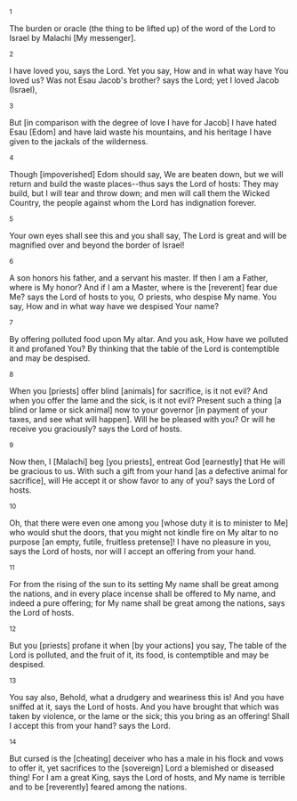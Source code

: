 <sup>1</sup> 

The burden or oracle (the thing to be lifted up) of the word of the Lord to Israel by Malachi [My messenger]. 

<sup>2</sup> 

I have loved you, says the Lord. Yet you say, How and in what way have You loved us? Was not Esau Jacob's brother? says the Lord; yet I loved Jacob (Israel), 

<sup>3</sup> 

But [in comparison with the degree of love I have for Jacob] I have hated Esau [Edom] and have laid waste his mountains, and his heritage I have given to the jackals of the wilderness. 

<sup>4</sup> 

Though [impoverished] Edom should say, We are beaten down, but we will return and build the waste places--thus says the Lord of hosts: They may build, but I will tear and throw down; and men will call them the Wicked Country, the people against whom the Lord has indignation forever. 

<sup>5</sup> 

Your own eyes shall see this and you shall say, The Lord is great and will be magnified over and beyond the border of Israel! 

<sup>6</sup> 

A son honors his father, and a servant his master. If then I am a Father, where is My honor? And if I am a Master, where is the [reverent] fear due Me? says the Lord of hosts to you, O priests, who despise My name. You say, How and in what way have we despised Your name? 

<sup>7</sup> 

By offering polluted food upon My altar. And you ask, How have we polluted it and profaned You? By thinking that the table of the Lord is contemptible and may be despised. 

<sup>8</sup> 

When you [priests] offer blind [animals] for sacrifice, is it not evil? And when you offer the lame and the sick, is it not evil? Present such a thing [a blind or lame or sick animal] now to your governor [in payment of your taxes, and see what will happen]. Will he be pleased with you? Or will he receive you graciously? says the Lord of hosts. 

<sup>9</sup> 

Now then, I [Malachi] beg [you priests], entreat God [earnestly] that He will be gracious to us. With such a gift from your hand [as a defective animal for sacrifice], will He accept it or show favor to any of you? says the Lord of hosts. 

<sup>10</sup> 

Oh, that there were even one among you [whose duty it is to minister to Me] who would shut the doors, that you might not kindle fire on My altar to no purpose [an empty, futile, fruitless pretense]! I have no pleasure in you, says the Lord of hosts, nor will I accept an offering from your hand. 

<sup>11</sup> 

For from the rising of the sun to its setting My name shall be great among the nations, and in every place incense shall be offered to My name, and indeed a pure offering; for My name shall be great among the nations, says the Lord of hosts. 

<sup>12</sup> 

But you [priests] profane it when [by your actions] you say, The table of the Lord is polluted, and the fruit of it, its food, is contemptible and may be despised. 

<sup>13</sup> 

You say also, Behold, what a drudgery and weariness this is! And you have sniffed at it, says the Lord of hosts. And you have brought that which was taken by violence, or the lame or the sick; this you bring as an offering! Shall I accept this from your hand? says the Lord. 

<sup>14</sup> 

But cursed is the [cheating] deceiver who has a male in his flock and vows to offer it, yet sacrifices to the [sovereign] Lord a blemished or diseased thing! For I am a great King, says the Lord of hosts, and My name is terrible and to be [reverently] feared among the nations.